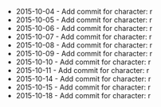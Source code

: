 - 2015-10-04 - Add commit for character: r
- 2015-10-05 - Add commit for character: r
- 2015-10-06 - Add commit for character: r
- 2015-10-07 - Add commit for character: r
- 2015-10-08 - Add commit for character: r
- 2015-10-09 - Add commit for character: r
- 2015-10-10 - Add commit for character: r
- 2015-10-11 - Add commit for character: r
- 2015-10-14 - Add commit for character: r
- 2015-10-15 - Add commit for character: r
- 2015-10-18 - Add commit for character: r
